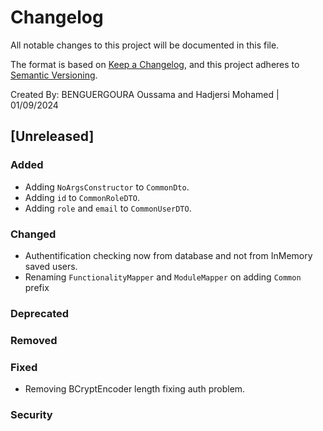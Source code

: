 # Changelog

All notable changes to this project will be documented in this file.

The format is based on [Keep a Changelog](https://keepachangelog.com/en/1.0.0/),
and this project adheres to [Semantic Versioning](https://semver.org/spec/v2.0.0.html).

Created By: BENGUERGOURA Oussama and Hadjersi Mohamed | 01/09/2024


## [Unreleased]

### Added

* Adding `NoArgsConstructor` to `CommonDto`.
* Adding `id` to `CommonRoleDTO`.
* Adding `role` and `email` to `CommonUserDTO`.

### Changed

* Authentification checking now from database and not from InMemory saved users.
* Renaming `FunctionalityMapper` and `ModuleMapper` on adding `Common` prefix

### Deprecated

### Removed

 
### Fixed

* Removing BCryptEncoder length fixing auth problem.
 
### Security

 
 
